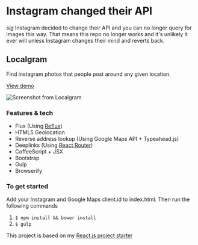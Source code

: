 # Instagram changed their API
*sig* Instagram decided to change their API and you can no longer query for images this way. That means this repo no longer works and it's unlikely it ever will unless Instagram changes their mind and reverts back. 

## Localgram
Find instagram photos that people post around any given location.

[View demo](http://playground.ahrengot.com/localgram/#/search/40.7127837,-74.0059413@New%20York%2C%20NY%2C%20USA)

![Screenshot from Localgram](https://s3.amazonaws.com/f.cl.ly/items/1B1R1W3i2A180c0f2g2p/localgram.png?v=45ca3695)

### Features & tech
- Flux (Using [Reflux](https://github.com/spoike/refluxjs))
- HTML5 Geolocation
- Reverse address lookup (Using Google Maps API + Typeahead.js)
- Deeplinks (Using [React Router](https://github.com/rackt/react-router))
- CoffeeScript + JSX
- Bootstrap
- Gulp
- Browserify

### To get started
Add your Instagram and Google Maps client.id to index.html. Then run the following commands

1. `$ npm install && bower install`
2. `$ gulp`

This project is based on my [React.js project starter](https://github.com/Ahrengot/project-starter/tree/react/browserify)
